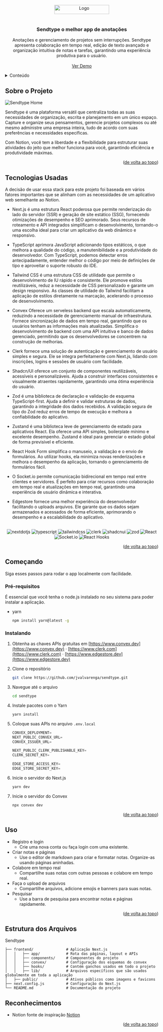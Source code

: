 <a name="readme-top"></a>
<!-- PROJECT SHIELDS -->
<!--
*** I'm using markdown "reference style" links for readability.
*** Reference links are enclosed in brackets [ ] instead of parentheses ( ).
*** See the bottom of this document for the declaration of the reference variables
*** for contributors-url, forks-url, etc. This is an optional, concise syntax you may use.
*** https://www.markdownguide.org/basic-syntax/#reference-style-links
-->
<!-- PROJECT LOGO -->
<div align="center">
    <img src="https://github.com/jvalvarenga/sendtype/blob/dev/public/logo-white.png" alt="Logo" width="180" height="30">
<br />
<br />
</div>

<!-- PROJECT -->
  <h3 align="center">Sendtype o melhor app de anotações</h3>

  <p align="center">
    Anotações e gerenciamento de projetos sem interrupções. Sendtype apresenta colaboração em tempo real, edição de texto avançado e organização intuitiva de notas e tarefas, garantindo uma experiência produtiva para o usuário.
    <br />
    <br />
    <a href="https://sendtype.vercel.app/">Ver Demo</a>
  </p>
</div>



<!-- TABLE OF CONTENTS -->
<details>
  <summary>Conteúdo</summary>
  <ol>
    <li><a href="#sobre-o-projeto">Sobre o Projeto</a></li>
    <li><a href="#tecnologias-usadas">Tecnologias Usadas</a></li>
    <li><a href="#começando">Começando</a></li>
    <li><a href="#uso">Uso</a></li></li>
    <li><a href="#estrutura-dos-arquivos">Estrutura dos Arquivos</a></li>
    <li><a href="#reconhecimentos">Reconhecimentos</a></li>
  </ol>
</details>



<!-- ABOUT THE PROJECT -->
## Sobre o Projeto

<img src="https://github.com/jvalvarenga/sendtype/blob/dev/public/preview-home.png" alt="Sendtype Home" />

Sendtype é uma plataforma versátil que centraliza todas as suas necessidades de organização, escrita e planejamento em um único espaço. Capture e organize seus pensamentos, gerencie projetos complexos ou até mesmo administre uma empresa inteira, tudo de acordo com suas preferências e necessidades específicas. 

Com Notion, você tem a liberdade e a flexibilidade para estruturar suas atividades do jeito que melhor funciona para você, garantindo eficiência e produtividade máximas.

<p align="right">(<a href="#readme-top">de volta ao topo</a>)</p>



## Tecnologias Usadas

A decisão de usar essa stack para este projeto foi baseada em vários fatores importantes que se alinham com as necessidades de um aplicativo web semelhante ao Notion.

* Next.js é uma estrutura React poderosa que permite renderização do lado do servidor (SSR) e geração de site estático (SSG), fornecendo otimizações de desempenho e SEO aprimorado. Seus recursos de roteamento e API integrados simplificam o desenvolvimento, tornando-o uma escolha ideal para criar um aplicativo da web dinâmico e responsivo.

* TypeScript aprimora JavaScript adicionando tipos estáticos, o que melhora a qualidade do código, a manutenibilidade e a produtividade do desenvolvedor. Com TypeScript, podemos detectar erros antecipadamente, entender melhor o código por meio de definições de tipo e aproveitar o suporte robusto do IDE.

* Tailwind CSS é uma estrutura CSS de utilidade que permite o desenvolvimento de IU rápido e consistente. Ele promove estilos reutilizáveis, reduz a necessidade de CSS personalizado e garante um design responsivo. As classes de utilidade do Tailwind facilitam a aplicação de estilos diretamente na marcação, acelerando o processo de desenvolvimento.

* Convex Oferece um serveless backend que escala automaticamente, reduzindo a necessidade de gerenciamento manual de infraestrutura. Fornece sincronização de dados em tempo real, garantindo que os usuários tenham as informações mais atualizadas. Simplifica o desenvolvimento de backend com uma API intuitiva e banco de dados gerenciado, permitindo que os desenvolvedores se concentrem na construção de melhorias.

* Clerk fornece uma solução de autenticação e gerenciamento de usuário simples e segura. Ele se integra perfeitamente com Next.js, lidando com inscrições, logins e sessões de usuário com facilidade.

* Shadcn/UI oferece um conjunto de componentes reutilizáveis, acessíveis e personalizáveis. Ajuda a construir interfaces consistentes e visualmente atraentes rapidamente, garantindo uma ótima experiência do usuário.

* Zod é uma biblioteca de declaração e validação de esquema TypeScript-first. Ajuda a definir e validar estruturas de dados, garantindo a integridade dos dados recebidos. A validação segura de tipo do Zod reduz erros de tempo de execução e melhora a confiabilidade do aplicativo.

* Zustand é uma biblioteca leve de gerenciamento de estado para aplicativos React. Ela oferece uma API simples, boilerplate mínimo e excelente desempenho. Zustand é ideal para gerenciar o estado global de forma previsível e eficiente.

* React Hook Form simplifica o manuseio, a validação e o envio de formulários. Ao utilizar hooks, ela minimiza novas renderizações e melhora o desempenho da aplicação, tornando o gerenciamento de formulários fácil.

* O Socket.io permite comunicação bidirecional em tempo real entre clientes e servidores. É perfeito para criar recursos como colaboração em tempo real e atualizações em tempo real, garantindo uma experiência de usuário dinâmica e interativa.

* Edgestore fornece uma melhor experiência do desenvolvedor facilitando o uploads arquivos. Ele garante que os dados sejam armazenados e acessados ​​de forma eficiente, aprimorando o desempenho e a escalabilidade do aplicativo.
<br />
 <div align="center">
    <img src="https://img.shields.io/badge/-Next_JS-black?style=for-the-badge&logoColor=white&logo=nextdotjs&color=000000" alt="nextdotjs" />
    <img src="https://img.shields.io/badge/-Typescript-black?style=for-the-badge&logoColor=white&logo=typescript&color=3178C6" alt="typescript" />
    <img src="https://img.shields.io/badge/-Tailwind_CSS-black?style=for-the-badge&logoColor=white&logo=tailwindcss&color=06B6D4" alt="tailwindcss" />
    <img src="https://img.shields.io/badge/-Clerk-black?style=for-the-badge&logoColor=white&logo=clerk&color=6C47FF" alt="clerk" />
    <img src="https://img.shields.io/badge/-Shadcn_UI-black?style=for-the-badge&logoColor=white&logo=shadcnui&color=000000" alt="shadcnui" />
    <img src="https://img.shields.io/badge/-Zod-black?style=for-the-badge&logoColor=white&logo=zod&color=3E67B1" alt="zod" />
   <img src="https://img.shields.io/badge/react-%2320232a.svg?style=for-the-badge&logo=react&logoColor=%2361DAFB" alt="React" />
    <img src="https://img.shields.io/badge/Socket.io-black?style=for-the-badge&logo=socket.io&badgeColor=010101" alt="Socket.io" />
   <img src="https://img.shields.io/badge/React%20Hook%20Form-%23EC5990.svg?style=for-the-badge&logo=reacthookform&logoColor=white" alt="React Hooks" />
  </div>

<p align="right">(<a href="#readme-top">de volta ao topo</a>)</p>



<!-- GETTING STARTED -->
## Começando

Siga esses passos para rodar o app localmente com facilidade.

### Pré-requisitos

É essencial que você tenha o node.js instalado no seu sistema para poder instalar a aplicação.
* yarn
  ```sh
  npm install yarn@latest -g
  ```

### Instalando

1. Obtenha as chaves APIs gratuitas em [https://www.convex.dev](https://www.convex.dev) · [https://www.clerk.com](https://www.clerk.com) · [https://www.edgestore.dev](https://www.edgestore.dev) 
2. Clone o repositório
   ```sh
   git clone https://github.com/jvalvarenga/sendtype.git
   ```
3. Navegue até o arquivo
   ```sh
   cd sendtype
   ```
   
5. Instale pacotes com o Yarn
   ```sh
   yarn install
   ```
6. Coloque suas APIs no arquivo `.env.local`
   ```js
   CONVEX_DEPLOYMENT=
   NEXT_PUBLIC_CONVEX_URL=
   CONVEX_ISSUER_URL=
   
   NEXT_PUBLIC_CLERK_PUBLISHABLE_KEY=
   CLERK_SECRET_KEY=
   
   EDGE_STORE_ACCESS_KEY=
   EDGE_STORE_SECRET_KEY=
   ```
6. Inicie o servidor do Next.js
   ```sh
   yarn dev
   ```
7. Inicie o servidor do Convex
   ```sh
   npx convex dev
   ```

<p align="right">(<a href="#readme-top">de volta ao topo</a>)</p>



<!-- USAGE EXAMPLES -->
## Uso

- Registro e login
  - Crie uma nova conta ou faça login com uma existente.
- Criar notas e páginas
  - Use o editor de markdown para criar e formatar notas. Organize-as usando páginas aninhadas.
- Colabore em tempo real
  - Compartilhe suas notas com outras pessoas e colabore em tempo real.
- Faça o upload de arquivos
  - Compartilhe arquivos, adicione emojis e banners para suas notas.
- Pesquisar
  - Use a barra de pesquisa para encontrar notas e páginas rapidamente.  

<p align="right">(<a href="#readme-top">de volta ao topo</a>)</p>

## Estrutura dos Arquivos

<!-- FILE STRUCTURE -->
Sendtype

    ├── frontend/               # Aplicação Next.js
    │   │   ├── app/            # Rota das páginas, layout e APIs
    │   │   ├── components/     # Componentes do projeto
    │   │   ├── convex/         # Configuração dos esquemas do convex
    │   │   ├── hooks/          # Contém ganchos usados ​​em todo o projeto
    │   │   ├── lib/            # Arquivos específicos que são usados ​​globalmente em toda a aplicação
    │   ├── public/             # Ativos públicos como imagens e favicons
    ├── next.config.js          # Configuração do Next.js
    └── README.md               # Documentação do projeto


<!-- ACKNOWLEDGMENTS -->
## Reconhecimentos

* Notion fonte de inspiração [Notion](https://notion.so)

<p align="right">(<a href="#readme-top">de volta ao topo</a>)</p>
